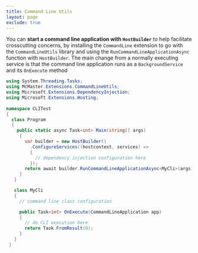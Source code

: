 ```yaml
---
title: Command Line Utils
layout: page
exclude: true
---
```


You can **start a command line application with `HostBuilder`** to help facilitate crosscutting concerns, by installing the `CommandLine` extension to go with the `CommandLineUtils` library and using the `RunCommandLineApplicationAsync` function with `HostBuilder`. The main change from a normally executing service is that the command line application runs as a `BackgroundService` and its `OnExecute` method
```csharp
using System.Threading.Tasks;  
using McMaster.Extensions.CommandLineUtils;  
using Microsoft.Extensions.DependencyInjection;  
using Microsoft.Extensions.Hosting;  
  
namespace CLITest  
{  
  class Program  
  {  
    public static async Task<int> Main(string[] args)  
     {  
       var builder = new HostBuilder()  
         .ConfigureServices((hostcontext, services) =>  
         {  
           // dependency injection configuration here  
         });  
       return await builder.RunCommandLineApplicationAsync<MyCli>(args);  
     } 
   }

   class MyCli
   {
     // command line class configuration

     public Task<int> OnExecute(CommandLineApplication app)
     {
       // do CLI execution here
       return Task.FromResult(0);
     }
   }
 }
```
<!--stackedit_data:
eyJoaXN0b3J5IjpbLTIxNDIxOTUzNTAsMTM0NzA4Njc2MywtMT
A5MzM3NzkyOSwtMTUxMjE4NzQ5MF19
-->